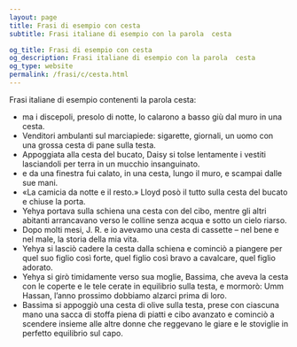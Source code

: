 ```yaml
---
layout: page
title: Frasi di esempio con cesta 
subtitle: Frasi italiane di esempio con la parola  cesta

og_title: Frasi di esempio con cesta 
og_description: Frasi italiane di esempio con la parola  cesta
og_type: website
permalink: /frasi/c/cesta.html
---
```


Frasi italiane di esempio contenenti la parola cesta:


- ma i discepoli, presolo di notte, lo calarono a basso giù dal muro in una cesta.
- Venditori ambulanti sul marciapiede: sigarette, giornali, un uomo con una grossa cesta di pane sulla testa.
- Appoggiata alla cesta del bucato, Daisy si tolse lentamente i vestiti lasciandoli per terra in un mucchio insanguinato.
- e da una finestra fui calato, in una cesta, lungo il muro, e scampai dalle sue mani.
- «La camicia da notte e il resto.» Lloyd posò il tutto sulla cesta del bucato e chiuse la porta.
- Yehya portava sulla schiena una cesta con del cibo, mentre gli altri abitanti arrancavano verso le colline senza acqua e sotto un cielo riarso.
- Dopo molti mesi, J. R. e io avevamo una cesta di cassette – nel bene e nel male, la storia della mia vita.
- Yehya si lasciò cadere la cesta dalla schiena e cominciò a piangere per quel suo figlio così forte, quel figlio così bravo a cavalcare, quel figlio adorato.
- Yehya si girò timidamente verso sua moglie, Bassima, che aveva la cesta con le coperte e le tele cerate in equilibrio sulla testa, e mormorò: Umm Hassan, l’anno prossimo dobbiamo alzarci prima di loro.
- Bassima si appoggiò una cesta di olive sulla testa, prese con ciascuna mano una sacca di stoffa piena di piatti e cibo avanzato e cominciò a scendere insieme alle altre donne che reggevano le giare e le stoviglie in perfetto equilibrio sul capo.
